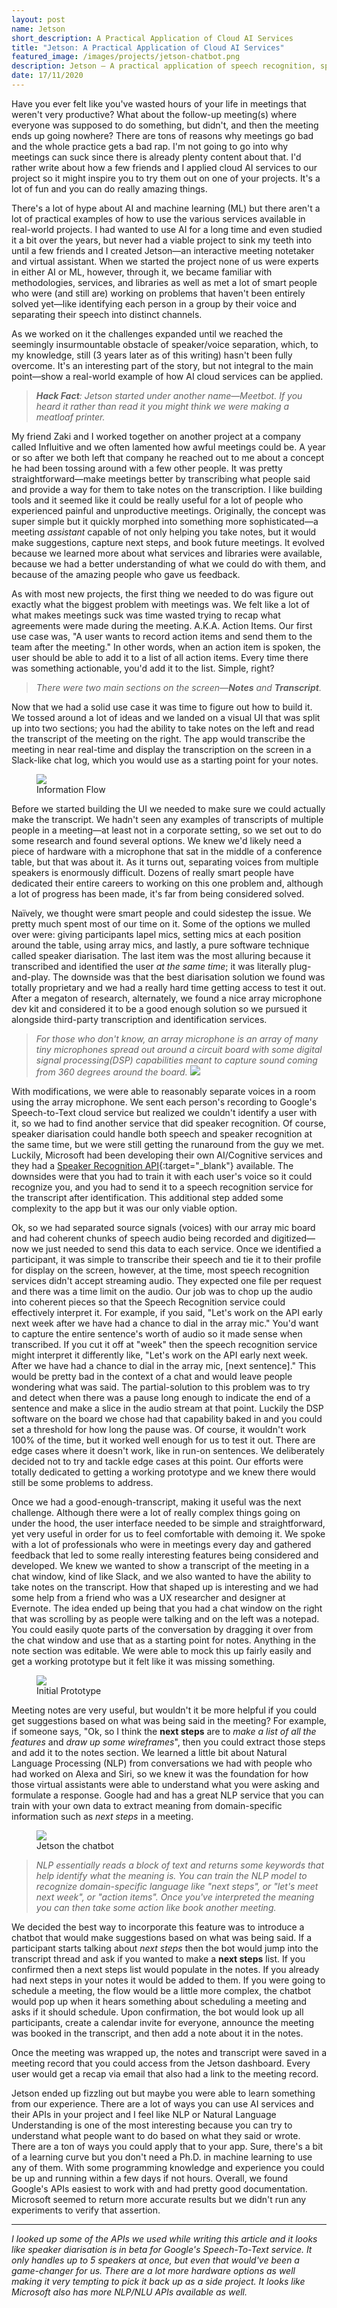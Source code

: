 ```yaml
---
layout: post
name: Jetson
short_description: A Practical Application of Cloud AI Services
title: "Jetson: A Practical Application of Cloud AI Services"
featured_image: /images/projects/jetson-chatbot.png
description: Jetson – A practical application of speech recognition, speaker recognition, and natural language processing services to make meetings better.
date: 17/11/2020
---
```


Have you ever felt like you've wasted hours of your life in meetings that weren't very productive? What about the follow-up meeting(s) where everyone was supposed to do something, but didn't, and then the meeting ends up going nowhere? There are tons of reasons why meetings go bad and the whole practice gets a bad rap. I'm not going to go into why meetings can suck since there is already plenty content about that. I'd rather write about how a few friends and I applied cloud AI services to our project so it might inspire you to try them out on one of your projects. It's a lot of fun and you can do really amazing things.

There's a lot of hype about AI and machine learning (ML) but there aren't a lot of practical examples of how to use the various services available in real-world projects. I had wanted to use AI for a long time and even studied it a bit over the years, but never had a viable project to sink my teeth into until a few friends and I created Jetson—an interactive meeting notetaker and virtual assistant. When we started the project none of us were experts in either AI or ML, however, through it, we became familiar with methodologies, services, and libraries as well as met a lot of smart people who were (and still are) working on problems that haven't been entirely solved yet—like identifying each person in a group by their voice and separating their speech into distinct channels.

As we worked on it the challenges expanded until we reached the seemingly insurmountable obstacle of speaker/voice separation, which, to my knowledge, still (3 years later as of this writing) hasn't been fully overcome. It's an interesting part of the story, but not integral to the main point—show a real-world example of how AI cloud services can be applied.

> _**Hack Fact**: Jetson started under another name—Meetbot. If you heard it rather than read it you might think we were making a meatloaf printer._

My friend Zaki and I worked together on another project at a company called Influitive and we often lamented how awful meetings could be. A year or so after we both left that company he reached out to me about a concept he had been tossing around with a few other people. It was pretty straightforward—make meetings better by transcribing what people said and provide a way for them to take notes on the transcription. I like building tools and it seemed like it could be really useful for a lot of people who experienced painful and unproductive meetings. Originally, the concept was super simple but it quickly morphed into something more sophisticated—a meeting _assistant_ capable of not only helping you take notes, but it would make suggestions, capture next steps, and book future meetings. It evolved because we learned more about what services and libraries were available, because we had a better understanding of what we could do with them, and because of the amazing people who gave us feedback.

As with most new projects, the first thing we needed to do was figure out exactly what the biggest problem with meetings was. We felt like a lot of what makes meetings suck was time wasted trying to recap what agreements were made during the meeting. A.K.A. Action Items. Our first use case was, "A user wants to record action items and send them to the team after the meeting." In other words, when an action item is spoken, the user should be able to add it to a list of all action items. Every time there was something actionable, you'd add it to the list. Simple, right?

> _There were two main sections on the screen—**Notes** and **Transcript**._

Now that we had a solid use case it was time to figure out how to build it. We tossed around a lot of ideas and we landed on a visual UI that was split up into two sections; you had the ability to take notes on the left and read the transcript of the meeting on the right. The app would transcribe the meeting in near real-time and display the transcription on the screen in a Slack-like chat log, which you would use as a starting point for your notes.

<figure>
  <a href='/images/projects/jetson-diagram-1.png'><img src='/images/projects/jetson-diagram-1.png' /></a>
  <figcaption>Information Flow</figcaption>
</figure>

Before we started building the UI we needed to make sure we could actually make the transcript. We hadn't seen any examples of transcripts of multiple people in a meeting—at least not in a corporate setting, so we set out to do some research and found several options. We knew we'd likely need a piece of hardware with a microphone that sat in the middle of a conference table, but that was about it. As it turns out, separating voices from multiple speakers is enormously difficult. Dozens of really smart people have dedicated their entire careers to working on this one problem and, although a lot of progress has been made, it's far from being considered solved.

Naïvely, we thought were smart people and could sidestep the issue. We pretty much spent most of our time on it. Some of the options we mulled over were: giving participants lapel mics, setting mics at each position around the table, using array mics, and lastly, a pure software technique called speaker diarisation. The last item was the most alluring because it transcribed and identified the user _at the same time_; it was literally plug-and-play. The downside was that the best diarisation solution we found was totally proprietary and we had a really hard time getting access to test it out. After a megaton of research, alternately, we found a nice array microphone dev kit and considered it to be a good enough solution so we pursued it alongside third-party transcription and identification services.

> _For those who don't know, an array microphone is an array of many tiny microphones spread out around a circuit board with some digital signal processing(DSP) capabilities meant to capture sound coming from 360 degrees around the board._ <a href='/images/projects/respeaker.jpeg'><img src='/images/projects/respeaker.jpeg' /></a>

With modifications, we were able to reasonably separate voices in a room using the array microphone. We sent each person's recording to Google's Speech-to-Text cloud service but realized we couldn't identify a user with it, so we had to find another service that did speaker recognition. Of course, speaker diarisation could handle both speech and speaker recognition at the same time, but we were still getting the runaround from the guy we met. Luckily, Microsoft had been developing their own AI/Cognitive services and they had a [Speaker Recognition API](https://azure.microsoft.com/en-us/services/cognitive-services/speaker-recognition/){:target="_blank"} available. The downsides were that you had to train it with each user's voice so it could recognize you, and you had to send it to a speech recognition service for the transcript after identification. This additional step added some complexity to the app but it was our only viable option.

Ok, so we had separated source signals (voices) with our array mic board and had coherent chunks of speech audio being recorded and digitized—now we just needed to send this data to each service. Once we identified a participant, it was simple to transcribe their speech and tie it to their profile for display on the screen, however, at the time, most speech recognition services didn't accept streaming audio. They expected one file per request and there was a time limit on the audio. Our job was to chop up the audio into coherent pieces so that the Speech Recognition service could effectively interpret it. For example, if you said, "Let's work on the API early next week after we have had a chance to dial in the array mic." You'd want to capture the entire sentence's worth of audio so it made sense when transcribed. If you cut it off at "week" then the speech recognition service might interpret it differently like, "Let's work on the API early next week. After we have had a chance to dial in the array mic, \[next sentence]." This would be pretty bad in the context of a chat and would leave people wondering what was said. The partial-solution to this problem was to try and detect when there was a pause long enough to indicate the end of a sentence and make a slice in the audio stream at that point. Luckily the DSP software on the board we chose had that capability baked in and you could set a threshold for how long the pause was. Of course, it wouldn't work 100% of the time, but it worked well enough for us to test it out. There are edge cases where it doesn't work, like in run-on sentences. We deliberately decided not to try and tackle edge cases at this point. Our efforts were totally dedicated to getting a working prototype and we knew there would still be some problems to address.

Once we had a good-enough-transcript, making it useful was the next challenge. Although there were a lot of really complex things going on under the hood, the user interface needed to be simple and straightforward, yet very useful in order for us to feel comfortable with demoing it. We spoke with a lot of professionals who were in meetings every day and gathered feedback that led to some really interesting features being considered and developed. We knew we wanted to show a transcript of the meeting in a chat window, kind of like Slack, and we also wanted to have the ability to take notes on the transcript. How that shaped up is interesting and we had some help from a friend who was a UX researcher and designer at Evernote. The idea ended up being that you had a chat window on the right that was scrolling by as people were talking and on the left was a notepad. You could easily quote parts of the conversation by dragging it over from the chat window and use that as a starting point for notes. Anything in the note section was editable. We were able to mock this up fairly easily and get a working prototype but it felt like it was missing something.

<figure>
  <a href='/images/projects/jetson-prototype.png'><img src='/images/projects/jetson-prototype.png' /></a>
  <figcaption>Initial Prototype</figcaption>
</figure>

Meeting notes are very useful, but wouldn't it be more helpful if you could get suggestions based on what was being said in the meeting? For example, if someone says, "Ok, so I think the **next steps** are to _make a list of all the features_ and _draw up some wireframes_", then you could extract those steps and add it to the notes section. We learned a little bit about Natural Language Processing (NLP) from conversations we had with people who had worked on Alexa and Siri, so we knew it was the foundation for how those virtual assistants were able to understand what you were asking and formulate a response. Google had and has a great NLP service that you can train with your own data to extract meaning from domain-specific information such as _next steps_ in a meeting.

<figure>
  <a href='/images/projects/jetson-chatbot.png'><img src='/images/projects/jetson-chatbot.png' /></a>
  <figcaption>Jetson the chatbot</figcaption>
</figure>

> _NLP essentially reads a block of text and returns some keywords that help identify what the meaning is. You can train the NLP model to recognize domain-specific language like "next steps", or "let's meet next week", or "action items". Once you've interpreted the meaning you can then take some action like book another meeting._

We decided the best way to incorporate this feature was to introduce a chatbot that would make suggestions based on what was being said. If a participant starts talking about _next steps_ then the bot would jump into the transcript thread and ask if you wanted to make a **next steps** list. If you confirmed then a next steps list would populate in the notes. If you already had next steps in your notes it would be added to them. If you were going to schedule a meeting, the flow would be a little more complex, the chatbot would pop up when it hears something about scheduling a meeting and asks if it should schedule. Upon confirmation, the bot would look up all participants, create a calendar invite for everyone, announce the meeting was booked in the transcript, and then add a note about it in the notes.

Once the meeting was wrapped up, the notes and transcript were saved in a meeting record that you could access from the Jetson dashboard. Every user would get a recap via email that also had a link to the meeting record.

Jetson ended up fizzling out but maybe you were able to learn something from our experience. There are a lot of ways you can use AI services and their APIs in your project and I feel like NLP or Natural Language Understanding is one of the most interesting because you can try to understand what people want to do based on what they said or wrote. There are a ton of ways you could apply that to your app. Sure, there's a bit of a learning curve but you don't need a Ph.D. in machine learning to use any of them. With some programming knowledge and experience you could be up and running within a few days if not hours. Overall, we found Google's APIs easiest to work with and had pretty good documentation. Microsoft seemed to return more accurate results but we didn't run any experiments to verify that assertion.

---
_I looked up some of the APIs we used while writing this article and it looks like speaker diarisation is in beta for Google's Speech-To-Text service. It only handles up to 5 speakers at once, but even that would've been a game-changer for us. There are a lot more hardware options as well making it very tempting to pick it back up as a side project. It looks like Microsoft also has more NLP/NLU APIs available as well._
